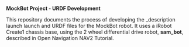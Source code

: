 **MockBot Project - URDF Development**

This repository documents the process of developing the <robotname>_description launch launch and URDF files for the MockBot robot. It uses a iRobot Create1 chassis base, using the 2 wheel differential drive robot, **sam_bot**, described in Open Navigation NAV2 Tutorial.
